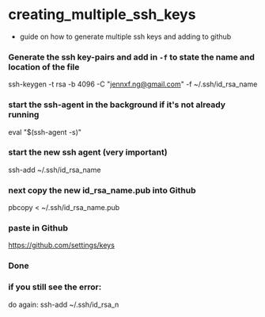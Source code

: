 # creating_multiple_ssh_keys

 - guide on how to generate multiple ssh keys and adding to github

### Generate the ssh key-pairs and add in `-f` to state the name and location of the file
 ssh-keygen -t rsa -b 4096 -C "jennxf.ng@gmail.com" -f ~/.ssh/id_rsa_name

### start the ssh-agent in the background if it's not already running
eval "$(ssh-agent -s)"

### start the new ssh agent (very important)
ssh-add ~/.ssh/id_rsa_name

### next copy the new id_rsa_name.pub into Github
pbcopy < ~/.ssh/id_rsa_name.pub 

### paste in Github
https://github.com/settings/keys

### Done

### if you still see the error:
do again:
ssh-add ~/.ssh/id_rsa_n
